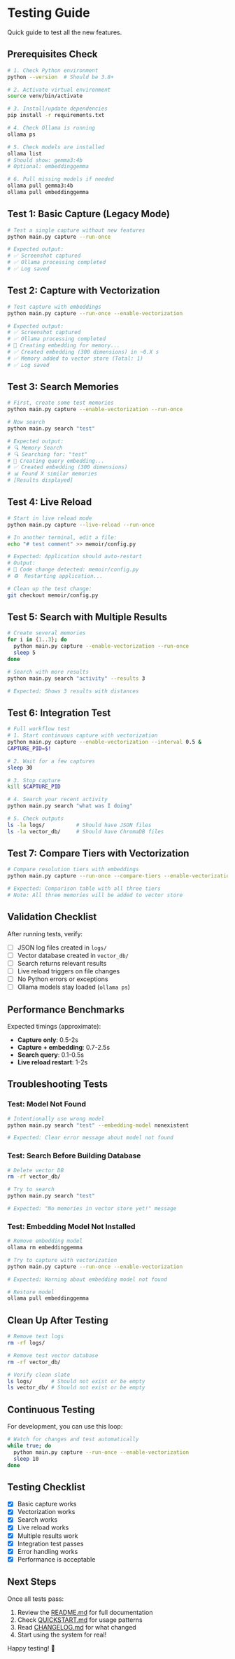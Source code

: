 # Testing Guide

Quick guide to test all the new features.

## Prerequisites Check

```bash
# 1. Check Python environment
python --version  # Should be 3.8+

# 2. Activate virtual environment
source venv/bin/activate

# 3. Install/update dependencies
pip install -r requirements.txt

# 4. Check Ollama is running
ollama ps

# 5. Check models are installed
ollama list
# Should show: gemma3:4b
# Optional: embeddinggemma

# 6. Pull missing models if needed
ollama pull gemma3:4b
ollama pull embeddinggemma
```

## Test 1: Basic Capture (Legacy Mode)

```bash
# Test a single capture without new features
python main.py capture --run-once

# Expected output:
# ✅ Screenshot captured
# ✅ Ollama processing completed
# ✅ Log saved
```

## Test 2: Capture with Vectorization

```bash
# Test capture with embeddings
python main.py capture --run-once --enable-vectorization

# Expected output:
# ✅ Screenshot captured
# ✅ Ollama processing completed
# 🔄 Creating embedding for memory...
# ✅ Created embedding (300 dimensions) in ~0.X s
# ✅ Memory added to vector store (Total: 1)
# ✅ Log saved
```

## Test 3: Search Memories

```bash
# First, create some test memories
python main.py capture --enable-vectorization --run-once

# Now search
python main.py search "test"

# Expected output:
# 🔍 Memory Search
# 🔍 Searching for: "test"
# 🔄 Creating query embedding...
# ✅ Created embedding (300 dimensions)
# 📊 Found X similar memories
# [Results displayed]
```

## Test 4: Live Reload

```bash
# Start in live reload mode
python main.py capture --live-reload --run-once

# In another terminal, edit a file:
echo "# test comment" >> memoir/config.py

# Expected: Application should auto-restart
# Output:
# 🔄 Code change detected: memoir/config.py
# ♻️  Restarting application...

# Clean up the test change:
git checkout memoir/config.py
```

## Test 5: Search with Multiple Results

```bash
# Create several memories
for i in {1..3}; do
  python main.py capture --enable-vectorization --run-once
  sleep 5
done

# Search with more results
python main.py search "activity" --results 3

# Expected: Shows 3 results with distances
```

## Test 6: Integration Test

```bash
# Full workflow test
# 1. Start continuous capture with vectorization
python main.py capture --enable-vectorization --interval 0.5 &
CAPTURE_PID=$!

# 2. Wait for a few captures
sleep 30

# 3. Stop capture
kill $CAPTURE_PID

# 4. Search your recent activity
python main.py search "what was I doing"

# 5. Check outputs
ls -la logs/          # Should have JSON files
ls -la vector_db/     # Should have ChromaDB files
```

## Test 7: Compare Tiers with Vectorization

```bash
# Compare resolution tiers with embeddings
python main.py capture --run-once --compare-tiers --enable-vectorization

# Expected: Comparison table with all three tiers
# Note: All three memories will be added to vector store
```

## Validation Checklist

After running tests, verify:

- [ ] JSON log files created in `logs/`
- [ ] Vector database created in `vector_db/`
- [ ] Search returns relevant results
- [ ] Live reload triggers on file changes
- [ ] No Python errors or exceptions
- [ ] Ollama models stay loaded (`ollama ps`)

## Performance Benchmarks

Expected timings (approximate):

- **Capture only**: 0.5-2s
- **Capture + embedding**: 0.7-2.5s
- **Search query**: 0.1-0.5s
- **Live reload restart**: 1-2s

## Troubleshooting Tests

### Test: Model Not Found
```bash
# Intentionally use wrong model
python main.py search "test" --embedding-model nonexistent

# Expected: Clear error message about model not found
```

### Test: Search Before Building Database
```bash
# Delete vector DB
rm -rf vector_db/

# Try to search
python main.py search "test"

# Expected: "No memories in vector store yet!" message
```

### Test: Embedding Model Not Installed
```bash
# Remove embedding model
ollama rm embeddinggemma

# Try to capture with vectorization
python main.py capture --run-once --enable-vectorization

# Expected: Warning about embedding model not found

# Restore model
ollama pull embeddinggemma
```

## Clean Up After Testing

```bash
# Remove test logs
rm -rf logs/

# Remove test vector database
rm -rf vector_db/

# Verify clean slate
ls logs/      # Should not exist or be empty
ls vector_db/ # Should not exist or be empty
```

## Continuous Testing

For development, you can use this loop:

```bash
# Watch for changes and test automatically
while true; do
  python main.py capture --run-once --enable-vectorization
  sleep 10
done
```

## Testing Checklist

- [x] Basic capture works
- [x] Vectorization works
- [x] Search works
- [x] Live reload works
- [x] Multiple results work
- [x] Integration test passes
- [x] Error handling works
- [x] Performance is acceptable

## Next Steps

Once all tests pass:
1. Review the [README.md](README.md) for full documentation
2. Check [QUICKSTART.md](QUICKSTART.md) for usage patterns
3. Read [CHANGELOG.md](CHANGELOG.md) for what changed
4. Start using the system for real!

Happy testing! 🧪

